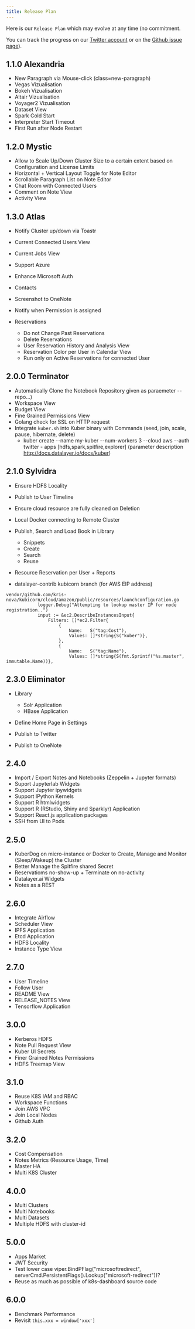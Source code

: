 ```yaml
---
title: Release Plan
---
```


Here is our `Release Plan` which may evolve at any time (no commitment.

You can track the progress on our [Twitter account](https://twitter.com/datalayerio) or on the [Github issue page](https://github.com/datalayer/datalayer/issues)).

## 1.1.0 Alexandria

+ New Paragraph via Mouse-click (class=new-paragraph)
+ Vegas Vizualisation
+ Bokeh Vizualisation
+ Altair Vizualisation
+ Voyager2 Vizualisation
+ Dataset View
+ Spark Cold Start
 + Interpreter Start Timeout
 + First Run after Node Restart

## 1.2.0 Mystic

+ Allow to Scale Up/Down Cluster Size to a certain extent based on Configuration and License Limits
+ Horizontal + Vertical Layout Toggle for Note Editor
+ Scrollable Paragraph List on Note Editor
+ Chat Room with Connected Users
+ Comment on Note View
+ Activity View

## 1.3.0 Atlas

+ Notify Cluster up/down via Toastr
+ Current Connected Users View
+ Current Jobs View
+ Support Azure
+ Enhance Microsoft Auth
 + Contacts
 + Screenshot to OneNote

+ Notify when Permission is assigned
+ Reservations
  + Do not Change Past Reservations
  + Delete Reservations
  + User Reservation History and Analysis View
  + Reservation Color per User in Calendar View
  + Run only on Active Reservations for connected User

## 2.0.0 Terminator

+ Automatically Clone the Notebook Repository given as paraemeter --repo...)
+ Workspace View
+ Budget View
+ Fine Grained Permissions View
+ Golang check for SSL on HTTP request
+ Integrate `kuber.sh` into Kuber binary with Commands (seed, join, scale, pause, hibernate, delete)
  + kuber create --name my-kuber --num-workers 3 --cloud aws --auth twitter - apps [hdfs,spark,spitfire,explorer] (parameter description http://docs.datalayer.io/docs/kuber)

## 2.1.0 Sylvidra

+ Ensure HDFS Locality
+ Publish to User Timeline
+ Ensure cloud resource are fully cleaned on Deletion
+ Local Docker connecting to Remote Cluster
+ Publish, Search and Load Book in Library
  + Snippets
  + Create
  + Search
  + Reuse

+ Resource Reservation per User + Reports
+ datalayer-contrib kubicorn branch (for AWS EIP address)
```
vendor/github.com/kris-nova/kubicorn/cloud/amazon/public/resources/launchconfiguration.go 			
            logger.Debug("Attempting to lookup master IP for node registration..")
 			input := &ec2.DescribeInstancesInput{
 				Filters: []*ec2.Filter{
					{
						Name:   S("tag:Cost"),
						Values: []*string{S("kuber")},
					},
 					{
 						Name:   S("tag:Name"),
 						Values: []*string{S(fmt.Sprintf("%s.master", immutable.Name))},
```

## 2.3.0 Eliminator

+ Library
  + Solr Application
  + HBase Application

+ Define Home Page in Settings
+ Publish to Twitter
+ Publish to OneNote

## 2.4.0

+ Import / Export Notes and Notebooks (Zeppelin + Jupyter formats)
+ Suport Jupyterlab Widgets
+ Support Jupyter ipywidgets
+ Support IPython Kernels
+ Support R htmlwidgets
+ Support R (RStudio, Shiny and Sparklyr) Application
+ Support React.js application packages
+ SSH from UI to Pods

## 2.5.0

+ KuberDog on micro-instance or Docker to Create, Manage and Monitor (Sleep/Wakeup) the Cluster
+ Better Manage the Spitfire shared Secret
+ Reservatioms no-show-up + Terminate on no-activity
+ Datalayer.ai Widgets
+ Notes as a REST

## 2.6.0

+ Integrate Airflow
+ Scheduler View
+ IPFS Application
+ Etcd Application
+ HDFS Locality
+ Instance Type View

## 2.7.0

+ User Timeline
+ Follow User
+ README View
+ RELEASE_NOTES View
+ Tensorflow Application

## 3.0.0

+ Kerberos HDFS
+ Note Pull Request View
+ Kuber UI Secrets
+ Finer Grained Notes Permissions
+ HDFS Treemap View

## 3.1.0

+ Reuse K8S IAM and RBAC
+ Workspace Functions
+ Join AWS VPC
+ Join Local Nodes
+ Github Auth

## 3.2.0

+ Cost Compensation
+ Notes Metrics (Resource Usage, Time)
+ Master HA
+ Multi K8S Cluster

## 4.0.0

+ Multi Clusters
+ Multi Notebooks
+ Multi Datasets
+ Multiple HDFS with cluster-id

## 5.0.0

+ Apps Market
+ JWT Security
+ Test lower case viper.BindPFlag("microsoftredirect", serverCmd.PersistentFlags().Lookup("microsoft-redirect"))? 
+ Reuse as much as possible of k8s-dashboard source code

## 6.0.0

+ Benchmark Performance
+ Revisit `this.xxx = window['xxx']`
